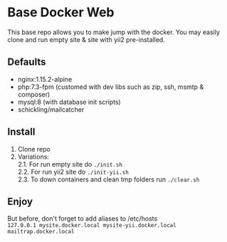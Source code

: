 # Base Docker Web
This base repo allows you to make jump with the docker. You may easily clone and run empty site & site with yii2 pre-installed.

## Defaults
* nginx:1.15.2-alpine
* php:7.3-fpm (customed with dev libs such as zip, ssh, msmtp & composer)
* mysql:8 (with database init scripts)
* schickling/mailcatcher

## Install
1. Clone repo
2. Variations:  
2.1. For run empty site do `./init.sh`   
2.2. For run yii2 site do `./init-yii.sh`   
2.3. To down containers and clean tmp folders run `./clear.sh`

## Enjoy
But before, don't forget to add aliases to /etc/hosts  
`127.0.0.1 mysite.docker.local mysite-yii.docker.local mailtrap.docker.local`